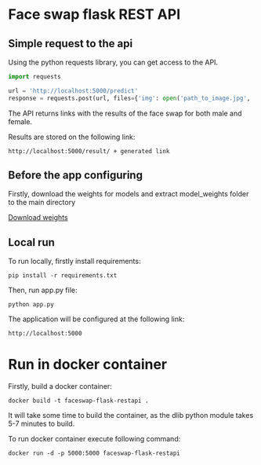# Face swap flask REST API

## Simple request to the api

Using the python requests library, you can get access to the API.

```python
import requests

url = 'http://localhost:5000/predict'
response = requests.post(url, files={'img': open('path_to_image.jpg', 'rb')})
```

The API returns links with the results of the face swap for both male and female.

Results are stored on the following link:

```
http://localhost:5000/result/ + generated link
```

## Before the app configuring

Firstly, download the weights for models and extract model_weights folder to the main directory

[Download weights](https://drive.google.com/file/d/1U2BonClMqnDvTNEaBPtFYG5IqMICc18z/view?usp=sharing)


## Local run

To run locally, firstly install requirements:

```
pip install -r requirements.txt
```

Then, run app.py file:

```
python app.py
```

The application will be configured at the following link:

```
http://localhost:5000
```

# Run in docker container
 
Firstly, build a docker container:

```
docker build -t faceswap-flask-restapi .
```

It will take some time to build the container, as the dlib python module takes 5-7 minutes to build.

To run docker container execute following command:

```
docker run -d -p 5000:5000 faceswap-flask-restapi
```

